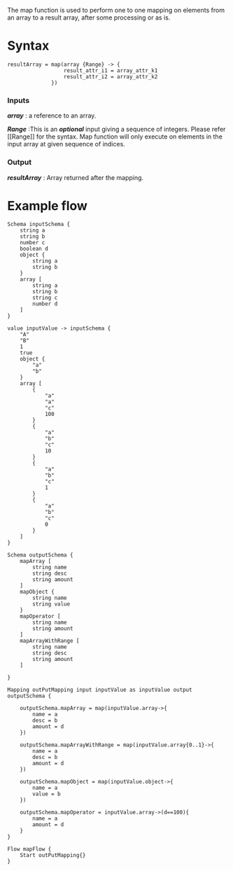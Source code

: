 The map function is used to perform one to one mapping on elements from an array to a result array, after some processing or as is.  

# Syntax    
    resultArray = map(array {Range} -> {
                      result_attr_i1 = array_attr_k1
                      result_attr_i2 = array_attr_k2
                  })

### Inputs 
   **_array_** : a reference to an array.

   **_Range_** :This is an **_optional_** input giving a sequence of integers. Please refer [[Range]] for the syntax. Map function will only execute on elements in the input array at given sequence of indices.  

### Output
   **_resultArray_** : Array returned after the mapping.

# Example flow 
```
Schema inputSchema {
	string a
	string b
	number c
	boolean d
	object {
		string a
		string b
	}
	array [
		string a
		string b
		string c
		number d
	]
}

value inputValue -> inputSchema {
	"A"
	"B"
	1
	true
	object {
		"a"
		"b"
	}
	array [
		{
			"a"
			"a"
			"c"
			100
		}
		{
			"a"
			"b"
			"c"
			10
		}
		{
			"a"
			"b"
			"c"
			1
		}
		{
			"a"
			"b"
			"c"
			0
		}
	]
}

Schema outputSchema {
	mapArray [
		string name
		string desc
		string amount
	]
	mapObject {
		string name
		string value
	}
	mapOperator [
		string name
		string amount
	]
	mapArrayWithRange [
		string name
		string desc
		string amount
	]
	 
}

Mapping outPutMapping input inputValue as inputValue output outputSchema {
	
	outputSchema.mapArray = map(inputValue.array->{
		name = a
		desc = b
		amount = d
	})
	
	outputSchema.mapArrayWithRange = map(inputValue.array{0..1}->{
		name = a
		desc = b
		amount = d
	})
	
	outputSchema.mapObject = map(inputValue.object->{
		name = a
		value = b
	})
	
	outputSchema.mapOperator = inputValue.array->(d==100){
		name = a
		amount = d
	}
}

Flow mapFlow {
	Start outPutMapping{}
}

```


